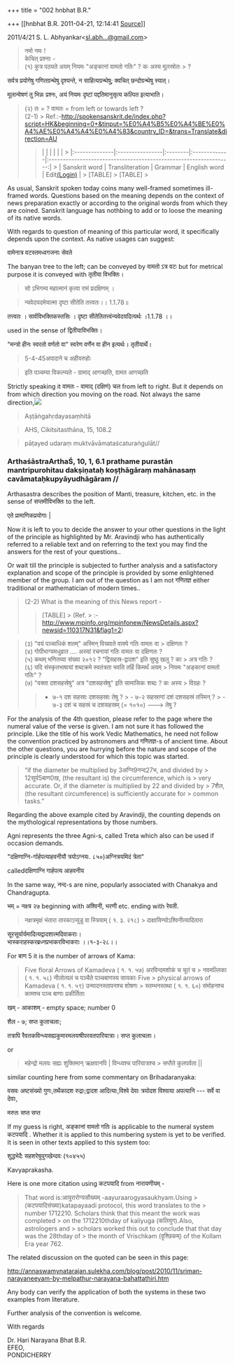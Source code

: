+++
title = "002 hnbhat B.R."

+++
[[hnbhat B.R.	2011-04-21, 12:14:41 [Source](https://groups.google.com/g/samskrita/c/Y_gYBLi9VMo)]]



2011/4/21 S. L. Abhyankar\<[sl.abh...@gmail.com]()\>

  

> नमो नमः !  
> केचित् प्रश्नाः -  
> (१) कुत्र पठ्यते अयम् नियमः "अङ्कानां वामतो गतिः" ? कः अस्य मूलस्रोतः > ?  

  

सर्वत्र प्रयोगेषु गणितग्रन्थेषु दृश्यन्ते, न साहित्यग्रन्थेषु; क्वचित् छन्दोग्रन्थेषु स्यात्।

मूलान्वेषणं तु भिन्नः प्रश्नः, अयं नियमः दृष्टां पद्दतिमानुसृत्य कल्पित इत्याभाति।

  

  



> (२) तः = ? वामतः = from left or towards left ?  
> (2-1) > Ref.:-<http://spokensanskrit.de/index.php?script=HK&beginning=0+&tinput=%E0%A4%B5%E0%A4%BE%E0%A4%AE%E0%A4%A4%E0%A4%83&country_ID=&trans=Translate&direction=AU>  
> > |               |                 |         |              |                                                                   | > |:--------------|:----------------|:--------|:-------------|:-----------------------------------------------------------------:| > | Sanskrit word | Transliteration | Grammar | English word | Edit[(Login)](http://spokensanskrit.de/admin/passwort/login.php) | >
> [TABLE] >
> [TABLE] >
>   

  

As usual, Sanskrit spoken today coins many well-framed sometimes ill-framed words. Questions based on the meaning depends on the context of news preparation exactly or according to the original words from which they are coined. Sanskrit language has nothbing to add or to loose the meaning of its native words.

  

With regards to question of meaning of this particular word, it specifically depends upon the context. As native usages can suggest:

  

वामेनात्र वटस्तमध्वगजनाः सेवते

  

The banyan tree to the left; can be conveyed by वामतो ऽत्र वटः but for metrical purpose it is conveyed with तृतीया विभक्तिः।

  

> सो ऽभिगम्य महात्मानं कृत्वा रामं प्रदक्षिणम् ।

> न्यवेदयदमेयात्मा दृष्टा सीतेति तत्त्वतः।। 1.1.78॥

तत्त्वतः । सार्वविभक्तिकस्तसिः । दृष्टा सीतेतितत्त्वंन्यवेदयदित्यर्थः ।1.1.78 ।।

used in the sense of द्वितीयाविभक्तिः।

  

"मन्त्रो हीनः स्वरतो वर्णतो वा" स्वरेण वर्णेन वा हीन इत्यर्थः। तृतीयार्थे।

  

> 5-4-45अपादाने च अहीयरुहोः

> इति पञ्चम्या विकल्प्यते - ग्रामाद् आगच्छति, ग्रामत आगच्छति

  

Strictly speaking it वामतः - वामाद् (दक्षिणं) चल from left to right. But it depends on from which direction you moving on the road. Not always the same direction,![](https://groups.google.com/group/samskrita/attach/8b2d0a9786bfd1c7/360.gif?part=0.1)

  

> Aṣṭāṅgahṛdayasaṃhitā

> AHS, Cikitsitasthāna, 15, 108.2

> pāṭayed udaraṃ muktvāvāmataścaturaṅgulāt//



  

### ArthaśāstraArthaŚ, 10, 1, 6.1 prathame purastān mantripurohitau dakṣiṇataḥ koṣṭhāgāraṃ mahānasaṃ cavāmataḥkupyāyudhāgāram //

Arthasastra describes the position of Manti, treasure, kitchen, etc. in the sense of सप्तमीविभक्तिः to the left.

  

  

एते प्रामाणिकप्रयोगाः \|

  

Now it is left to you to decide the answer to your other questions in the light of the principle as highlighted by Mr. Aravindji who has authentically referred to a reliable text and on referring to the text you may find the answers for the rest of your questions..

Or wait till the principle is subjected to further analysis and a satisfactory explanation and scope of the principle is provided by some enlightened member of the group. I am out of the question as I am not गणितज्ञ either traditional or mathematician of modern times..

  

> (2-2) What is the meaning of this News report -  
> > [TABLE] >
> (Ref. > :-<http://www.mpinfo.org/mpinfonew/NewsDetails.aspx?newsid=110317N31&flag1=2>)  
>   

  

  



> (३) "वयं पञ्चाधिकं शतम्" अस्मिन् विख्याते वाक्ये गतिः वामतः वा > दक्षिणतः ?  
> (४) गोपीभाग्यमधुव्रात .... अस्यां रचनायां गतिः वामतः वा दक्षिणतः ?  
> (५) कथम् भणितव्या संख्या २०१२ ? "द्विसहस्र-द्वादश" इति सुष्ठु खलु ? का > अत्र गतिः ?  
> (६) यदि संस्कृतभाषायां शब्दक्रमे स्वतंत्रता भवति तर्हि किमर्थं अयम् > नियमः "अङ्कानां वामतो गतिः" ?  
> (७) "वक्ता दशसहस्रेषु" अत्र "दशसहस्रेषु" इति सामासिकः शब्दः ? कः अस्य > विग्रहः ?  
> > -   ७-१ दश सहस्राः दशसहस्राः तेषु ? > -   ७-२ सहस्राणां दशं दशसहस्रं तस्मिन् ? > -   ७-३ दशं च सहस्रं च दशसहस्रम् (= १०१०) ---> तेषु ?  

  

For the analysis of the 4th question, please refer to the page where the numeral value of the verse is given. I am not sure it has followed the principle. Like the title of his work Vedic Mathematics, he need not follow the convention practiced by astronomers and गणितज्ञ-s of ancient time. About the other questions, you are hurrying before the nature and scope of the principle is clearly understood for which this topic was started.



  

> “if the diameter be multiplied by 3अग्नि9नन्द27भ, and divided by > 12सूर्य5बाण0ख, (the resultant is) the circumference, which is > very accurate. Or, if the diameter is multiplied by 22 and divided by > 7शैल, (the resultant circumference) is sufficiently accurate for > common tasks.”

  

  

Regarding the above example cited by Aravindji, the counting depends on the mythological representations by those numbers.

Agni represents the three Agni-s, called Treta which also can be used if occasion demands.

  

"दक्षिणाग्नि-र्गार्हपत्याहवनीयौ त्रयोऽग्नयः. ८५०)अग्नित्रयमिदं त्रेता"  

  

calledदक्षिणाग्नि गार्हपत्य आहवनीय

  

  

In the same way, नन्द-s are nine, popularly associated with Chanakya and Chandragupta.

भम् = नक्ष्त्र २७ beginning with अश्विनी, भरणी etc. ending with रेवती.

  

> नक्षत्रमृक्षं भंतारा तारकाऽप्युडु वा स्त्रियाम् ( १. ३. २१८) > दाक्षायिण्योऽश्विनीत्यादितारा

  
सूरसूर्यार्यमादित्यद्वादशात्मदिवाकराः।  
भास्कराहस्करब्रध्नप्रभाकरविभाकराः ।।१-३-२८।।  

  

For बाण 5 it is the number of arrows of Kama:

>   

> Five floral Arrows of Kamadeva ( १. १. ५७) अरविन्दमशोकं च चूतं च > नवमल्लिका ( १. १. ५८) नीलोत्पलं च पञ्चैते पञ्चबाणस्य सायकाः Five > physical arrows of Kamadeva ( १. १. ५९) उन्मादनस्तापनश्च शोषणः > स्तम्भनस्तथा ( १. १. ६०) संमोहनश्च कामश्च पञ्च बाणाः प्रकीर्तिताः

  

खम् - आकाशम् - empty space; number 0

  

शैल - ७; सप्त कुलाचलाः;

तत्रापि रैवतकविन्ध्यसह्यकुमारमलयश्रीपरवतपारियात्राः। सप्त कुलाचलाः।

or

> महेन्द्रो मलयः सह्यः शुक्तिमान् ऋक्षवानपि \| विन्ध्यश्च पारियात्रश्च > सप्तैते कुलपर्वता \|\|

  

similar counting here from some commentary on Brihadaranyaka:

  

वसवः अष्टसंख्यो गुणः,तथैकादश रुद्राः;द्वादश आदित्याः,विश्वे देवाः त्रयोदश विश्वाया अपत्यानि --- सर्वे वा देवाः,  
  
मरुतः सप्त सप्त  

  

If my guess is right, अङ्कानां वामतो गतिः is applicable to the numeral system कटपयादि . Whether it is applied to this numbering system is yet to be verified. It is seen in other texts applied to this system too:

  

शुद्धभेदैः सहशरेषुयुगखेन्दवः (१०४५५)

Kavyaprakasha.

  

Here is one more citation using कटपयादि from नारायणीयम् -

>   

> That word is:आयुरारोग्यसौख्यम् -aayuraarogyasaukhyam.Using > (कटपयादिसंख्या)katapayaadi protocol, this word translates to the > number 1712210. Scholars think that this meant the work was completed > on the 1712210thday of kaliyuga (कलियुग).Also, astrologers and > scholars worked this out to conclude that that day was the 28thday of > the month of Vrischkam (वॄश्छिकम्) of the Kollam Era year 762.

  

  

The related discussion on the quoted can be seen in this page:

  

<http://annaswamynatarajan.sulekha.com/blog/post/2010/11/sriman-narayaneeyam-by-melpathur-narayana-bahattathiri.htm>

  

Any body can verify the application of both the systems in these two examples from literature.

  

Further analysis of the convention is welcome.

  

With regards

  

Dr. Hari Narayana Bhat B.R.  
EFEO,  
PONDICHERRY

